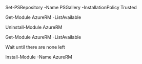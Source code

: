 Set-PSRepository -Name PSGallery -InstallationPolicy Trusted

Get-Module AzureRM -ListAvailable

Uninstall-Module AzureRM

Get-Module AzureRM -ListAvailable

Wait until there are none left

Install-Module -Name AzureRM
